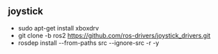 ## joystick
- sudo apt-get install xboxdrv
- git clone -b ros2 https://github.com/ros-drivers/joystick_drivers.git
- rosdep install --from-paths src --ignore-src -r -y